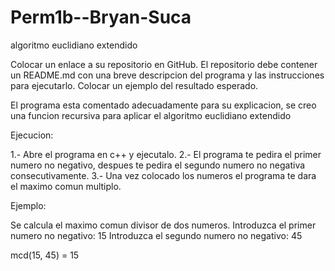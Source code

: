 # Perm1b--Bryan-Suca
algoritmo euclidiano extendido

Colocar un enlace a su repositorio en GitHub. El repositorio debe contener un README.md
con una breve descripcion del programa y las instrucciones para ejecutarlo. Colocar un
ejemplo del resultado esperado.

El programa esta comentado adecuadamente para su explicacion, se creo una funcion recursiva para aplicar el algoritmo euclidiano extendido

Ejecucion:

1.- Abre el programa en c++ y ejecutalo.
2.- El programa te pedira el primer numero no negativo, despues te pedira el segundo numero no negativa consecutivamente.
3.- Una vez colocado los numeros el programa te dara el maximo comun multiplo.


Ejemplo:

Se calcula el maximo comun divisor de dos numeros.
Introduzca el primer numero no negativo:
15
Introduzca el segundo numero no negativo:
45

mcd(15, 45) = 15

